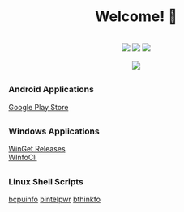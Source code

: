 <div align="center"><h1>Welcome! 👋</h1></div>
<br>
<div align="center"><img src="https://img.shields.io/badge/Android_Development-brightgreen?style=flat" /> <img src="https://img.shields.io/badge/Focus-Utilities-orange?style=flat" /> <img src ="https://img.shields.io/badge/Desktop_Applications-blue?style=flat" /></div>
<br>
<div align="center"><img src="https://komarev.com/ghpvc/?username=bryancandi&color=008b8b&style=flat&label=Profile+Views" /></div>

##

<h3>Android Applications</h3>
<a href="https://play.google.com/store/apps/dev?id=5180384152101978531">Google Play Store</a>

##

<h3>Windows Applications</h3>
<a href="https://github.com/bryancandi/WinGet-Releases">WinGet Releases</a>
<br>
<a href="https://github.com/bryancandi/WInfoCli">WInfoCli</a>

##

<h3>Linux Shell Scripts</h3>
<a href="https://github.com/bryancandi/bcpuinfo">bcpuinfo</a>
<a href="https://github.com/bryancandi/bintelpwr">bintelpwr</a>
<a href="https://github.com/bryancandi/bthinkfo">bthinkfo</a>
<br>

<!--
**bryancandi/bryancandi** is a ✨ _special_ ✨ repository because its `README.md` (this file) appears on your GitHub profile.

Here are some ideas to get you started:

- 🔭 I’m currently working on ...
- 🌱 I’m currently learning ...
- 👯 I’m looking to collaborate on ...
- 🤔 I’m looking for help with ...
- 💬 Ask me about ...
- 📫 How to reach me: ...
- 😄 Pronouns: ...
- ⚡ Fun fact: ...
-->
